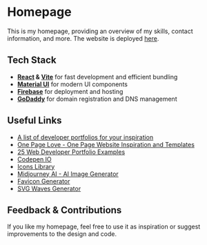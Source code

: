 # Homepage

This is my homepage, providing an overview of my skills, contact information, and more.
The website is deployed [here](https://homepage-bdc65.web.app).

## Tech Stack

- **[React](https://react.com) & [Vite](https://vite.dev)** for fast development and efficient bundling
- **[Material UI](https://mui.com)** for modern UI components
- **[Firebase](https://firebase.com)** for deployment and hosting
- **[GoDaddy](https://godaddy.com)** for domain registration and DNS management

## Useful Links
- [A list of developer portfolios for your inspiration](https://github.com/emmabostian/developer-portfolios)
- [One Page Love - One Page Website Inspiration and Templates](https://onepagelove.com/)
- [25 Web Developer Portfolio Examples](https://www.hostinger.com/tutorials/web-developer-portfolio#1_Charles_Bruyerre)
- [Codepen IO](https://codepen.io/)
- [Icons Library](https://icons8.com/)
- [Midjourney AI - AI Image Generator](https://www.midjourney.com/)
- [Favicon Generator](https://favicon.io/favicon-generator/)
- [SVG Waves Generator](https://www.softr.io/tools/svg-wave-generator)

## Feedback & Contributions
If you like my homepage, feel free to use it as inspiration or suggest improvements to the design and code.
